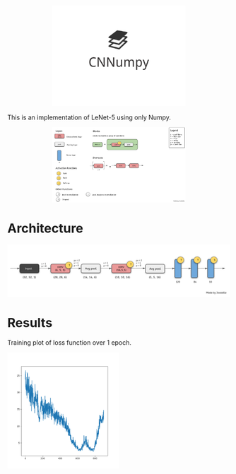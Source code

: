 <img src="./img/logo.png" hspace="20%" width="60%">

This is an implementation of LeNet-5 using only Numpy.

<img src="./img/legend.png" hspace="20%" width="60%">

# Architecture

![](./img/lenet5-model.png)

# Results 

Training plot of loss function over 1 epoch.

<img src="./img/final.png" width="50%">
